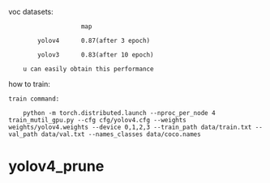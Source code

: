 voc datasets:

                        map

            yolov4      0.87(after 3 epoch)

            yolov3      0.83(after 10 epoch)

        u can easily obtain this performance


how to train:

    train command:

        python -m torch.distributed.launch --nproc_per_node 4 train_mutil_gpu.py --cfg cfg/yolov4.cfg --weights weights/yolov4.weights --device 0,1,2,3 --train_path data/train.txt --val_path data/val.txt --names_classes data/coco.names


# yolov4_prune
